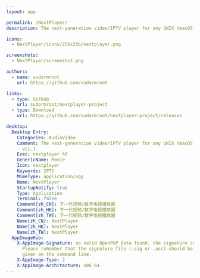```yaml
---
layout: app

permalink: /NextPlayer/
description: The next-generation video/IPTV player for any UNIX (macOS, Linux, FreeBSD, etc.)

icons:
  - NextPlayer/icons/256x256/nextplayer.png

screenshots:
  - NextPlayer/screenshot.png

authors:
  - name: sudormroot
    url: https://github.com/sudormroot

links:
  - type: GitHub
    url: sudormroot/nextplayer-project
  - type: Download
    url: https://github.com/sudormroot/nextplayer-project/releases

desktop:
  Desktop Entry:
    Categories: AudioVideo
    Comment: The next-generation video/IPTV player for any UNIX (macOS, Linux, FreeBSD,
      etc.)
    Exec: nextplayer %f
    GenericName: Movie
    Icon: nextplayer
    Keywords: IPTV
    MimeType: application/ogg
    Name: NextPlayer
    StartupNotify: true
    Type: Application
    Terminal: false
    Comment[zh_CN]: 下一代视频/数字电视播放器
    Comment[zh_HK]: 下一代视频/数字电视播放器
    Comment[zh_TW]: 下一代视频/数字电视播放器
    Name[zh_CN]: NextPlayer
    Name[zh_HK]: NextPlayer
    Name[zh_TW]: NextPlayer
  AppImageHub:
    X-AppImage-Signature: no valid OpenPGP data found. the signature could not be verified.
      Please remember that the signature file (.sig or .asc) should be the first file
      given on the command line.
    X-AppImage-Type: 2
    X-AppImage-Architecture: x86_64
---
```

